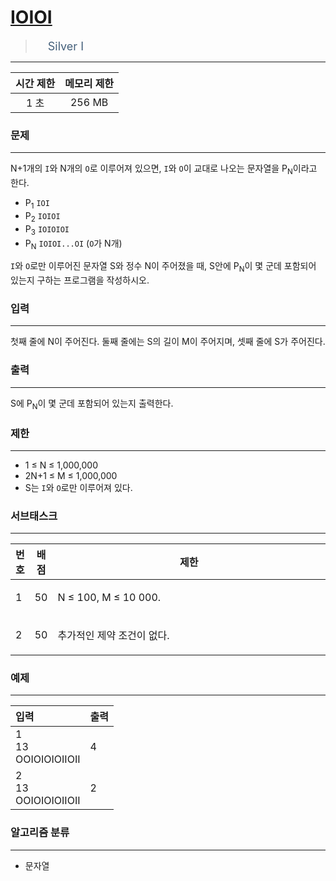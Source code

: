 # [IOIOI](https://www.acmicpc.net/problem/5525)

> <img src="https://d2gd6pc034wcta.cloudfront.net/tier/10.svg" width="16" heigth="21" style = "vertical-align: middle;"/>&nbsp;<span style="font-size: 18px; color: #435f7a;">Silver I</span>

***

<div align="center">

|시간 제한|메모리 제한|
|:---:|:---:|
|1 초 |256 MB|

</div>

### 문제

***

N+1개의 <code>I</code>와 N개의 <code>O</code>로 이루어져 있으면, <code>I</code>와 <code>O</code>이 교대로 나오는 문자열을 P<sub>N</sub>이라고 한다.

* P<sub>1</sub> <code>IOI</code>
* P<sub>2</sub> <code>IOIOI</code>
* P<sub>3</sub> <code>IOIOIOI</code>
* P<sub>N</sub> <code>IOIOI...OI</code> (<code>O</code>가 N개)

<code>I</code>와 <code>O</code>로만 이루어진 문자열 S와 정수 N이 주어졌을 때, S안에 P<sub>N</sub>이 몇 군데 포함되어 있는지 구하는 프로그램을 작성하시오.

### 입력

***

첫째 줄에 N이 주어진다. 둘째 줄에는 S의 길이 M이 주어지며, 셋째 줄에 S가 주어진다.

### 출력

***

S에 P<sub>N</sub>이 몇 군데 포함되어 있는지 출력한다.

### 제한

***

* 1 ≤ N ≤ 1,000,000
* 2N+1 ≤ M ≤ 1,000,000
* S는 <code>I</code>와 <code>O</code>로만 이루어져 있다.

### 서브태스크

***

<table class="table table-bordered td-middle subtask-table" style="width: 100%;">
<thead>
<th style="width: 5%;">번호</th>
<th style="width: 5%;">배점</th>
<th style="width: 90%;">제한</th>
</thead>
<tbody>
<tr>
<td>1</td>
<td>50</td>
<td><p>N ≤ 100, M ≤ 10 000.</p>
</td>
</tr>
<tr>
<td>2</td>
<td>50</td>
<td><p>추가적인 제약 조건이 없다.</p>
</td>
</tr>
</tbody>
</table>

### 예제

***

|입력|출력|
|:---|:---|
|1<br/>13<br/>OOIOIOIOIIOII|4|
|2<br/>13<br/>OOIOIOIOIIOII|2|

### 알고리즘 분류

***

* 문자열


